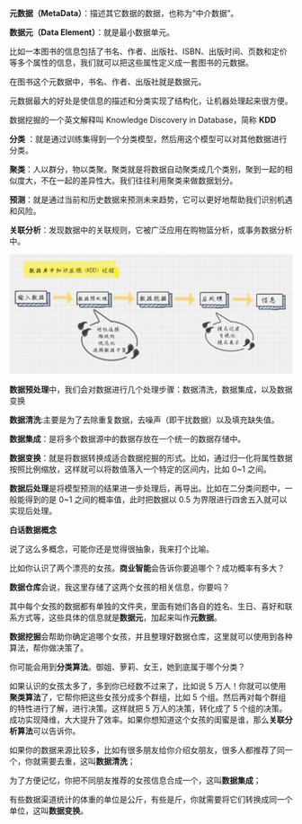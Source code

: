 **元数据（MetaData）**：描述其它数据的数据，也称为“中介数据”。

**数据元（Data Element）**：就是最小数据单元。

比如一本图书的信息包括了书名、作者、出版社、ISBN、出版时间、页数和定价等多个属性的信息，我们就可以把这些属性定义成一套图书的元数据。

在图书这个元数据中，书名、作者、出版社就是数据元。

元数据最大的好处是使信息的描述和分类实现了结构化，让机器处理起来很方便。



数据挖掘的一个英文解释叫 Knowledge Discovery in Database，简称 **KDD**





**分类** ：就是通过训练集得到一个分类模型，然后用这个模型可以对其他数据进行分类。

**聚类**：人以群分，物以类聚。聚类就是将数据自动聚类成几个类别，聚到一起的相似度大，不在一起的差异性大。我们往往利用聚类来做数据划分。

**预测**：就是通过当前和历史数据来预测未来趋势，它可以更好地帮助我们识别机遇和风险。

**关联分析**：发现数据中的关联规则，它被广泛应用在购物篮分析，或事务数据分析中。



![img](./images/bb63e82e50de89776abf7681a5b8785e.png)

**数据预处理**中，我们会对数据进行几个处理步骤：数据清洗，数据集成，以及数据变换

**数据清洗**:主要是为了去除重复数据，去噪声（即干扰数据）以及填充缺失值。

**数据集成**：是将多个数据源中的数据存放在一个统一的数据存储中。

**数据变换**：就是将数据转换成适合数据挖掘的形式。比如，通过归一化将属性数据按照比例缩放，这样就可以将数值落入一个特定的区间内，比如 0~1 之间。

**数据后处理**是将模型预测的结果进一步处理后，再导出。比如在二分类问题中，一般能得到的是 0~1 之间的概率值，此时把数据以 0.5 为界限进行四舍五入就可以实现后处理。



**白话数据概念**

说了这么多概念，可能你还是觉得很抽象，我来打个比喻。

比如你认识了两个漂亮的女孩。**商业智能**会告诉你要追哪个？成功概率有多大？

**数据仓库**会说，我这里存储了这两个女孩的相关信息，你要吗？

其中每个女孩的数据都有单独的文件夹，里面有她们各自的姓名、生日、喜好和联系方式等，这些具体的信息就是**数据元**，加起来叫作**元数据**。

**数据挖掘**会帮助你确定追哪个女孩，并且整理好数据仓库，这里就可以使用到各种算法，帮你做决策了。

你可能会用到**分类算法**。御姐、萝莉、女王，她到底属于哪个分类？

如果认识的女孩太多了，多到你已经数不过来了，比如说 5 万人！你就可以使用**聚类算法**了，它帮你把这些女孩分成多个群组，比如 5 个组。然后再对每个群组的特性进行了解，进行决策。这样就把 5 万人的决策，转化成了 5 个组的决策。成功实现降维，大大提升了效率。如果你想知道这个女孩的闺蜜是谁，那么**关联分析算法**可以告诉你。

如果你的数据来源比较多，比如有很多朋友给你介绍女朋友，很多人都推荐了同一个，你就需要去重，这叫**数据清洗**；

为了方便记忆，你把不同朋友推荐的女孩信息合成一个，这叫**数据集成**；

有些数据渠道统计的体重的单位是公斤，有些是斤，你就需要将它们转换成同一个单位，这叫**数据变换**。





















